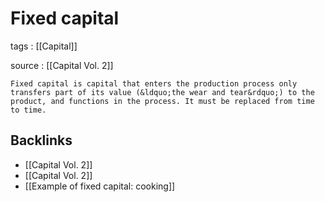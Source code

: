 # Fixed capital

tags
: [[Capital]]

source
: [[Capital Vol. 2]]
    
    Fixed capital is capital that enters the production process only transfers part of its value (&ldquo;the wear and tear&rdquo;) to the product, and functions in the process. It must be replaced from time to time.


## Backlinks

-   [[Capital Vol. 2]]
-   [[Capital Vol. 2]]
-   [[Example of fixed capital: cooking]]
